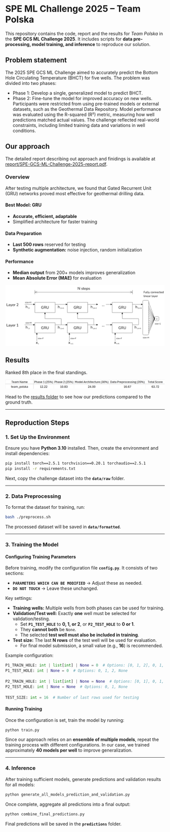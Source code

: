 # **SPE ML Challenge 2025 – Team Polska**

This repository contains the code, report and the results for _Team Polska_ in the **SPE GCS ML Challenge 2025**. It includes scripts for **data pre-processing, model training, and inference** to reproduce our solution.

## **Problem statement**
The 2025 SPE GCS ML Challenge aimed to accurately predict the Bottom Hole Circulating Temperature (BHCT) for five wells. The problem was divided into two phases:
* Phase 1: Develop a single, generalized model to predict BHCT.
* Phase 2: Fine-tune the model for improved accuracy on new wells.
Participants were restricted from using pre-trained models or external datasets, such as the 
Geothermal Data Repository. Model performance was evaluated using the R-squared (R²) 
metric, measuring how well predictions matched actual values. The challenge reflected real-world constraints, including limited training data and variations in well conditions. 

## **Our approach**

The detailed report describing out approach and finidings is available at [report/SPE-GCS-ML-Challenge-2025-report.pdf](report/SPE-GCS-ML-Challenge-2025-report.pdf).


### Overview
After testing multiple architecture, we found that Gated Recurrent Unit (GRU) networks proved most effective for geothermal drilling data.

#### Best Model: GRU
- **Accurate, efficient, adaptable**
- Simplified architecture for faster training

#### Data Preparation
- **Last 500 rows** reserved for testing
- **Synthetic augmentation:** noise injection, random initialization

#### Performance
- **Median output** from 200+ models improves generalization
- **Mean Absolute Error (MAE)** for evaluation

![Final model architecture](report/final-model-architecture.png)

## **Results**

Ranked 8th place in the final standings.

![Final result](results/result.png)

Head to the [results folder](results) to see how our predictions compared to the ground truth.



----------

## **Reproduction Steps**

### **1. Set Up the Environment**

Ensure you have **Python 3.10** installed. Then, create the environment and install dependencies:

```bash
pip install torch==2.5.1 torchvision==0.20.1 torchaudio==2.5.1
pip install -r requirements.txt
```

Next, copy the challenge dataset into the **`data/raw`** folder.

----------

### **2. Data Preprocessing**

To format the dataset for training, run:

```bash
bash ./preprocess.sh
```
The processed dataset will be saved in **`data/formatted`**.

----------

### **3. Training the Model**

#### **Configuring Training Parameters**

Before training, modify the configuration file **`config.py`**. It consists of two sections:

-   **`PARAMETERS WHICH CAN BE MODIFIED`** → Adjust these as needed.
-   **`DO NOT TOUCH`** → Leave these unchanged.

Key settings:

-   **Training wells:** Multiple wells from both phases can be used for training.
-   **Validation/Test well:** Exactly **one** well must be selected for validation/testing.
    -   Set **`P1_TEST_HOLE`** to **0, 1, or 2**, or **`P2_TEST_HOLE`** to **0 or 1**.
    -   They **cannot both** be `None`.
    -   The selected **test well must also be included in training**.
-   **Test size:** The last **N rows** of the test well will be used for evaluation.
    -   For final model submission, a small value (e.g., **16**) is recommended.

Example configuration:

```python
P1_TRAIN_HOLE: int | list[int] | None = 0  # Options: [0, 1, 2], 0, 1, 2, None
P1_TEST_HOLE: int | None = 0  # Options: 0, 1, 2, None

P2_TRAIN_HOLE: int | list[int] | None = None  # Options: [0, 1], 0, 1, None
P2_TEST_HOLE: int | None = None  # Options: 0, 1, None

TEST_SIZE: int = 16  # Number of last rows used for testing
```

#### **Running Training**

Once the configuration is set, train the model by running:

```bash
python train.py
```

Since our approach relies on an **ensemble of multiple models**, repeat the training process with different configurations. In our case, we trained approximately **40 models per well** to improve generalization.

----------

### **4. Inference**

After training sufficient models, generate predictions and validation results for all models:

```bash
python generate_all_models_prediction_and_validation.py
``` 

Once complete, aggregate all predictions into a final output:

```bash
python combine_final_predictions.py
```

Final predictions will be saved in the **`predictions`** folder.
